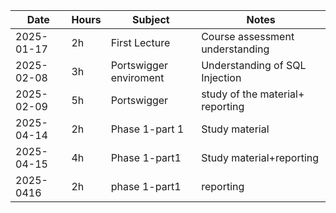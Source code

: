 | Date       | Hours     | Subject      | Notes                 |
|------------|-----------|------------  |-----------------------|
| 2025-01-17 | 2h        | First Lecture|  Course assessment understanding|
|2025-02-08  |3h         | Portswigger enviroment| Understanding of SQL Injection|
|2025-02-09  | 5h        | Portswigger           |study of the material+ reporting|
|2025-04-14  | 2h        | Phase 1-part 1| Study material |
|2025-04-15  | 4h        | Phase 1-part1 |    Study material+reporting       |
|2025-0416   | 2h        |    phase 1-part1    |     reporting             |
